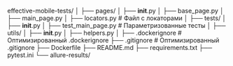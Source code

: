 effective-mobile-tests/
│
├── pages/
│   ├── __init__.py
│   ├── base_page.py
│   ├── main_page.py
│   ├── locators.py          # Файл с локаторами
│
├── tests/
│   ├── __init__.py
│   ├── test_main_page.py    # Параметризованные тесты
│
├── utils/
│   ├── __init__.py
│   ├── helpers.py
│
├── .dockerignore            # Оптимизированный .dockerignore
├── .gitignore               # Оптимизированный .gitignore
├── Dockerfile
├── README.md
├── requirements.txt
├── pytest.ini
└── allure-results/
